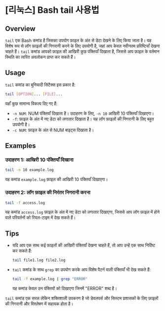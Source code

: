 # [리눅스] Bash tail 사용법

## Overview
`tail` एक Bash कमांड है जिसका उपयोग फ़ाइल के अंत से डेटा देखने के लिए किया जाता है। यह विशेष रूप से लॉग फ़ाइलों की निगरानी करने के लिए उपयोगी है, जहां आप केवल नवीनतम प्रविष्टियाँ देखना चाहते हैं। `tail` कमांड आपको फ़ाइल की आखिरी कुछ पंक्तियाँ दिखाता है, जिससे आप फ़ाइल के वर्तमान स्थिति का त्वरित अवलोकन प्राप्त कर सकते हैं।

## Usage
`tail` कमांड का बुनियादी सिंटैक्स इस प्रकार है:

```bash
tail [OPTION]... [FILE]...
```

यहाँ कुछ सामान्य विकल्प दिए गए हैं:

- `-n NUM`: NUM पंक्तियाँ दिखाता है। उदाहरण के लिए, `-n 10` आखिरी 10 पंक्तियाँ दिखाएगा।
- `-f`: फ़ाइल के अंत में नए डेटा को लगातार दिखाता है। यह लॉग फ़ाइलों की निगरानी के लिए बहुत उपयोगी है।
- `-c NUM`: फ़ाइल के अंत से NUM बाइट्स दिखाता है।

## Examples
### उदाहरण 1: आखिरी 10 पंक्तियाँ दिखाना
```bash
tail -n 10 example.log
```
यह कमांड `example.log` फ़ाइल की आखिरी 10 पंक्तियाँ दिखाएगा।

### उदाहरण 2: लॉग फ़ाइल की निरंतर निगरानी करना
```bash
tail -f access.log
```
यह कमांड `access.log` फ़ाइल के अंत में नए डेटा को लगातार दिखाएगा, जिससे आप लॉग फ़ाइल में होने वाले परिवर्तनों को रियल-टाइम में देख सकते हैं।

## Tips
- यदि आप एक साथ कई फ़ाइलों की आखिरी पंक्तियाँ देखना चाहते हैं, तो आप उन्हें एक साथ निर्दिष्ट कर सकते हैं: 
  ```bash
  tail file1.log file2.log
  ```
- `tail` कमांड के साथ `grep` का उपयोग करके आप विशेष पैटर्न वाली पंक्तियाँ भी देख सकते हैं:
  ```bash
  tail -f example.log | grep "ERROR"
  ```
  यह कमांड केवल उन पंक्तियों को दिखाएगा जिनमें "ERROR" शब्द है।

`tail` कमांड एक सरल लेकिन शक्तिशाली उपकरण है जो डेवलपर्स और सिस्टम प्रशासकों के लिए फ़ाइलों की निगरानी और विश्लेषण में सहायक होता है।
